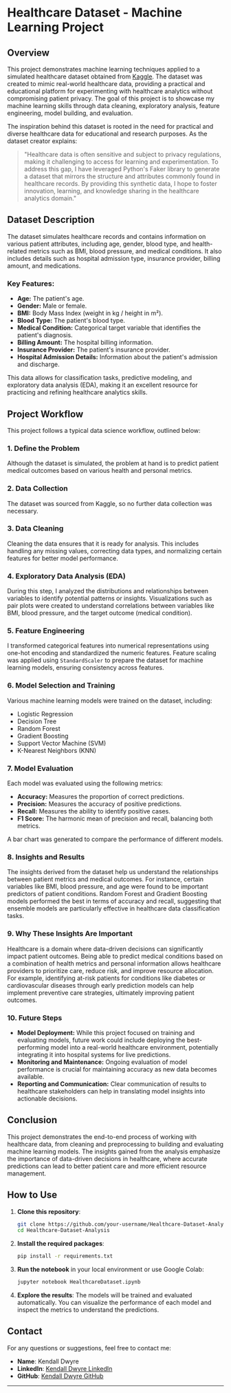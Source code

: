# Healthcare Dataset - Machine Learning Project

## Overview

This project demonstrates machine learning techniques applied to a simulated healthcare dataset obtained from [Kaggle](https://www.kaggle.com/datasets/prasad22/healthcare-dataset). The dataset was created to mimic real-world healthcare data, providing a practical and educational platform for experimenting with healthcare analytics without compromising patient privacy. The goal of this project is to showcase my machine learning skills through data cleaning, exploratory analysis, feature engineering, model building, and evaluation.

The inspiration behind this dataset is rooted in the need for practical and diverse healthcare data for educational and research purposes. As the dataset creator explains:

> "Healthcare data is often sensitive and subject to privacy regulations, making it challenging to access for learning and experimentation. To address this gap, I have leveraged Python's Faker library to generate a dataset that mirrors the structure and attributes commonly found in healthcare records. By providing this synthetic data, I hope to foster innovation, learning, and knowledge sharing in the healthcare analytics domain."

## Dataset Description

The dataset simulates healthcare records and contains information on various patient attributes, including age, gender, blood type, and health-related metrics such as BMI, blood pressure, and medical conditions. It also includes details such as hospital admission type, insurance provider, billing amount, and medications.

### Key Features:
- **Age:** The patient's age.
- **Gender:** Male or female.
- **BMI:** Body Mass Index (weight in kg / height in m²).
- **Blood Type:** The patient's blood type.
- **Medical Condition:** Categorical target variable that identifies the patient's diagnosis.
- **Billing Amount:** The hospital billing information.
- **Insurance Provider:** The patient's insurance provider.
- **Hospital Admission Details:** Information about the patient's admission and discharge.

This data allows for classification tasks, predictive modeling, and exploratory data analysis (EDA), making it an excellent resource for practicing and refining healthcare analytics skills.

## Project Workflow

This project follows a typical data science workflow, outlined below:

### 1. **Define the Problem**
   Although the dataset is simulated, the problem at hand is to predict patient medical outcomes based on various health and personal metrics.

### 2. **Data Collection**
   The dataset was sourced from Kaggle, so no further data collection was necessary.

### 3. **Data Cleaning**
   Cleaning the data ensures that it is ready for analysis. This includes handling any missing values, correcting data types, and normalizing certain features for better model performance.

### 4. **Exploratory Data Analysis (EDA)**
   During this step, I analyzed the distributions and relationships between variables to identify potential patterns or insights. Visualizations such as pair plots were created to understand correlations between variables like BMI, blood pressure, and the target outcome (medical condition).

### 5. **Feature Engineering**
   I transformed categorical features into numerical representations using one-hot encoding and standardized the numeric features. Feature scaling was applied using `StandardScaler` to prepare the dataset for machine learning models, ensuring consistency across features.

### 6. **Model Selection and Training**
   Various machine learning models were trained on the dataset, including:
   - Logistic Regression
   - Decision Tree
   - Random Forest
   - Gradient Boosting
   - Support Vector Machine (SVM)
   - K-Nearest Neighbors (KNN)

### 7. **Model Evaluation**
   Each model was evaluated using the following metrics:
   - **Accuracy:** Measures the proportion of correct predictions.
   - **Precision:** Measures the accuracy of positive predictions.
   - **Recall:** Measures the ability to identify positive cases.
   - **F1 Score:** The harmonic mean of precision and recall, balancing both metrics.
   
   A bar chart was generated to compare the performance of different models.

### 8. **Insights and Results**

The insights derived from the dataset help us understand the relationships between patient metrics and medical outcomes. For instance, certain variables like BMI, blood pressure, and age were found to be important predictors of patient conditions. Random Forest and Gradient Boosting models performed the best in terms of accuracy and recall, suggesting that ensemble models are particularly effective in healthcare data classification tasks.

### 9. **Why These Insights Are Important**

Healthcare is a domain where data-driven decisions can significantly impact patient outcomes. Being able to predict medical conditions based on a combination of health metrics and personal information allows healthcare providers to prioritize care, reduce risk, and improve resource allocation. For example, identifying at-risk patients for conditions like diabetes or cardiovascular diseases through early prediction models can help implement preventive care strategies, ultimately improving patient outcomes.

### 10. **Future Steps**
   - **Model Deployment:** While this project focused on training and evaluating models, future work could include deploying the best-performing model into a real-world healthcare environment, potentially integrating it into hospital systems for live predictions.
   - **Monitoring and Maintenance:** Ongoing evaluation of model performance is crucial for maintaining accuracy as new data becomes available.
   - **Reporting and Communication:** Clear communication of results to healthcare stakeholders can help in translating model insights into actionable decisions.

## Conclusion

This project demonstrates the end-to-end process of working with healthcare data, from cleaning and preprocessing to building and evaluating machine learning models. The insights gained from the analysis emphasize the importance of data-driven decisions in healthcare, where accurate predictions can lead to better patient care and more efficient resource management.

## How to Use

1. **Clone this repository**:
    ```bash
    git clone https://github.com/your-username/Healthcare-Dataset-Analysis.git
    cd Healthcare-Dataset-Analysis
    ```

2. **Install the required packages**:
    ```bash
    pip install -r requirements.txt
    ```

3. **Run the notebook** in your local environment or use Google Colab:
    ```bash
    jupyter notebook HealthcareDataset.ipynb
    ```

4. **Explore the results**: The models will be trained and evaluated automatically. You can visualize the performance of each model and inspect the metrics to understand the predictions.

## Contact

For any questions or suggestions, feel free to contact me:
- **Name**: Kendall Dwyre
- **LinkedIn**: [Kendall Dwyre LinkedIn](https://www.linkedin.com/in/kendall-dwyre/)
- **GitHub**: [Kendall Dwyre GitHub](https://github.com/kendall-dwyre/)

---


